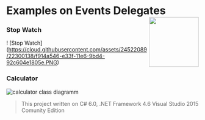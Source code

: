 # Examples on Events Delegates  <img src="https://cloud.githubusercontent.com/assets/24522089/21962098/41a510c8-db36-11e6-95ef-eb392a0a1919.png" align="right" width="130px" height="130px" /> 

### Stop Watch

! [Stop Watch] (https://cloud.githubusercontent.com/assets/24522089/22300138/f914a546-e33f-11e6-9bd4-92c604e1805e.PNG)


### Calculator

![calculator class diagramm](https://cloud.githubusercontent.com/assets/24522089/22300380/b583777a-e340-11e6-86b8-0a08dc8f7adc.PNG)

> This project written on C# 6.0, .NET Framework 4.6 Visual Studio 2015 Comunity Edition
